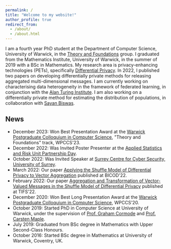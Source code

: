 ```yaml
---
permalink: /
title: "Welcome to my website!"
author_profile: true
redirect_from: 
  - /about/
  - /about.html
---
```


I am a fourth year PhD student at the Department of Computer Science, University of Warwick, in the [Theory and Foundations](https://warwick.ac.uk/fac/sci/dcs/research/focs/) group. I graduated from the Mathematics Institute, University of Warwick, in the summer of 2019 with a BSc in Mathematics. My research area is privacy-enhancing technologies (PETs), specifically [Differential Privacy](https://en.wikipedia.org/wiki/Differential_privacy). In 2022, I published two papers on developing differentially private methods for releasing aggregated multi-dimensional messages. I am currently working on characterising data heterogeneity in the framework of federated learning, in conjunction with the [Alan Turing Institute](https://www.turing.ac.uk/). I am also working on a differentially private method for estimating the distribution of populations, in collaboration with [Sayan Biswas](https://people.epfl.ch/sayan.biswas?lang=en).

News
------
* December 2023: Won Best Presentation Award at the [Warwick Postgraduate Colloquium in Computer Science](https://warwick.ac.uk/fac/sci/dcs/research/wpccs/wpccs23/), "Theory and Foundations" track, WPCCS'23.
* December 2022: Was Invited Poster Presenter at the [Applied Statistics and Risk Unit Partnership Day](https://warwick.ac.uk/fac/sci/statistics/asru/registration-page-2022n/).
* October 2022: Was Invited Speaker at [Surrey Centre for Cyber Security, University of Surrey](https://www.surrey.ac.uk/surrey-centre-cyber-security).
* March 2022: Our paper [Applying the Shuffle Model of Differential Privacy to Vector Aggregation](https://arxiv.org/abs/2112.05464) published at BICOD'22.
* February 2022: Our paper [Aggregation and Transformation of Vector-Valued Messages in the Shuffle Model of Differential Privacy](https://ieeexplore.ieee.org/document/9696239) published at TIFS'22.
* December 2020: Won Best Long Presentation Award at the [Warwick Postgraduate Colloquium in Computer Science](https://warwick.ac.uk/fac/sci/dcs/research/wpccs/wpccs20/), WPCCS'20.
* October 2019: Started PhD in Computer Science at University of Warwick, under the supervision of [Prof. Graham Cormode](http://dimacs.rutgers.edu/~graham/) and [Prof. Carsten Maple](https://warwick.ac.uk/fac/sci/wmg/about/our-people/profile?wmgid=1102).
* July 2019: Graduated from BSc degree in Mathematics with Upper Second-Class Honours.
* October 2016: Started BSc degree in Mathematics at University of Warwick, Coventry, UK.
